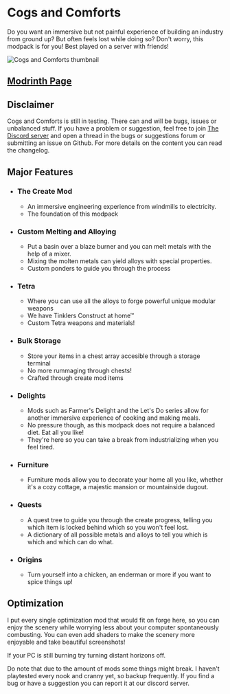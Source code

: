 # Cogs and Comforts
Do you want an immersive but not painful experience of building an industry from ground up? But often feels lost while doing so? Don't worry, this modpack is for you! Best played on a server with friends!

![Cogs and Comforts thumbnail](https://cdn.modrinth.com/data/XLNCEjQD/images/1b7e2eb3e30952f0537b9dd24908560958040899.jpeg)




## [Modrinth Page](https://modrinth.com/modpack/cogs-and-comforts)

## Disclaimer
Cogs and Comforts is still in testing. There can and will be bugs, issues or unbalanced stuff. If you have a problem or suggestion, feel free to join [The Discord server](https://discord.gg/cauUp92MXA) and open a thread in the bugs or suggestions forum or submitting an issue on Github. For more details on the content you can read the changelog.


## Major Features
 - ### The Create Mod
	 - An immersive engineering experience from windmills to electricity.
	 - The foundation of this modpack
 - ### Custom Melting and Alloying
	 - Put a basin over a blaze burner and you can melt metals with the help of a mixer.
	 - Mixing the molten metals can yield alloys with special properties.
	 - Custom ponders to guide you through the process
 - ### Tetra
	 - Where you can use all the alloys to forge powerful unique modular weapons
	 - We have Tinklers Construct at home™
	 - Custom Tetra weapons and materials!
 - ### Bulk Storage
	 - Store your items in a chest array accesible through a storage terminal
	 - No more rummaging through chests!
	 - Crafted through create mod items
 - ### Delights
	 - Mods such as Farmer's Delight and the Let's Do series allow for another immersive experience of cooking and making meals. 
	 - No pressure though, as this modpack does not require a balanced diet. Eat all you like!
	 - They're here so you can take a break from industrializing when you feel tired.
 - ### Furniture
	 - Furniture mods allow you to decorate your home all you like, whether it's a cozy cottage, a majestic mansion or mountainside dugout.
 - ### Quests
	 - A quest tree to guide you through the create progress, telling you which item is locked behind which so you won't feel lost.
	 - A dictionary of all possible metals and alloys to tell you which is which and which can do what.
 - ### Origins
	 - Turn yourself into a chicken, an enderman or more if you want to spice things up!

## Optimization
I put every single optimization mod that would fit on forge here, so you can enjoy the scenery while worrying less about your computer spontaneously combusting. You can even add shaders to make the scenery more enjoyable and take beautiful screenshots!

If your PC is still burning try turning distant horizons off. 

Do note that due to the amount of mods some things might break. I haven't playtested every nook and cranny yet, so backup frequently. If you find a bug or have a suggestion you can report it at our discord server. 
